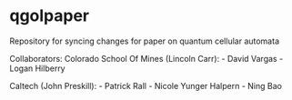 # qgolpaper

Repository for syncing changes for paper on quantum cellular automata

Collaborators:
  Colorado School Of Mines (Lincoln Carr):
    - David Vargas
    - Logan Hilberry
    
  Caltech (John Preskill):
    - Patrick Rall
    - Nicole Yunger Halpern
    - Ning Bao
